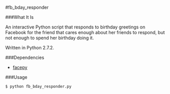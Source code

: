 #fb_bday_responder

###What It Is

An interactive Python script that responds to birthday greetings on Facebook 
for the friend that cares enough about her friends to respond, but not enough to spend her birthday doing it.

Written in Python 2.7.2.

###Dependencies

- [facepy](https://facepy.readthedocs.org/en/latest/)

###Usage

	$ python fb_bday_responder.py